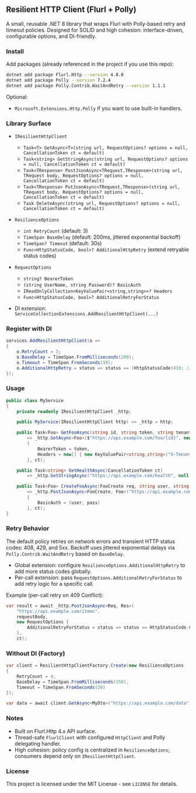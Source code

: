 ## Resilient HTTP Client (Flurl + Polly)

A small, reusable .NET 8 library that wraps Flurl with Polly-based retry and timeout policies. Designed for SOLID and high cohesion: interface-driven, configurable options, and DI-friendly.

### Install

Add packages (already referenced in the project if you use this repo):

```bash
dotnet add package Flurl.Http --version 4.0.0
dotnet add package Polly --version 7.2.4
dotnet add package Polly.Contrib.WaitAndRetry --version 1.1.1
```

Optional:
- `Microsoft.Extensions.Http.Polly` if you want to use built-in handlers.

### Library Surface

- `IResilientHttpClient`
  - `Task<T> GetAsync<T>(string url, RequestOptions? options = null, CancellationToken ct = default)`
  - `Task<string> GetStringAsync(string url, RequestOptions? options = null, CancellationToken ct = default)`
  - `Task<TResponse> PostJsonAsync<TRequest,TResponse>(string url, TRequest body, RequestOptions? options = null, CancellationToken ct = default)`
  - `Task<TResponse> PutJsonAsync<TRequest,TResponse>(string url, TRequest body, RequestOptions? options = null, CancellationToken ct = default)`
  - `Task DeleteAsync(string url, RequestOptions? options = null, CancellationToken ct = default)`

- `ResilienceOptions`
  - `int RetryCount` (default: 3)
  - `TimeSpan BaseDelay` (default: 200ms, jittered exponential backoff)
  - `TimeSpan? Timeout` (default: 30s)
  - `Func<HttpStatusCode, bool>? AdditionalHttpRetry` (extend retryable status codes)

- `RequestOptions`
  - `string? BearerToken`
  - `(string UserName, string Password)? BasicAuth`
  - `IReadOnlyCollection<KeyValuePair<string,string>>? Headers`
  - `Func<HttpStatusCode, bool>? AdditionalRetryForStatus`

- DI extension: `ServiceCollectionExtensions.AddResilientHttpClient(...)`

### Register with DI

```csharp
services.AddResilientHttpClient(o =>
{
    o.RetryCount = 3;
    o.BaseDelay = TimeSpan.FromMilliseconds(200);
    o.Timeout = TimeSpan.FromSeconds(30);
    o.AdditionalHttpRetry = status => status == (HttpStatusCode)418; // optional
});
```

### Usage

```csharp
public class MyService
{
    private readonly IResilientHttpClient _http;

    public MyService(IResilientHttpClient http) => _http = http;

    public Task<Foo> GetFooAsync(string id, string token, string tenantId, CancellationToken ct)
        => _http.GetAsync<Foo>($"https://api.example.com/foo/{id}", new RequestOptions
        {
            BearerToken = token,
            Headers = new[] { new KeyValuePair<string,string>("X-Tenant", tenantId) }
        }, ct);

    public Task<string> GetHealthAsync(CancellationToken ct)
        => _http.GetStringAsync("https://api.example.com/health", null, ct);

    public Task<Foo> CreateFooAsync(FooCreate req, string user, string pass, CancellationToken ct)
        => _http.PostJsonAsync<FooCreate, Foo>("https://api.example.com/foo", req, new RequestOptions
        {
            BasicAuth = (user, pass)
        }, ct);
}
```

### Retry Behavior

The default policy retries on network errors and transient HTTP status codes: 408, 429, and 5xx. Backoff uses jittered exponential delays via `Polly.Contrib.WaitAndRetry` based on `BaseDelay`.

- Global extension: configure `ResilienceOptions.AdditionalHttpRetry` to add more status codes globally.
- Per-call extension: pass `RequestOptions.AdditionalRetryForStatus` to add retry logic for a specific call.

Example (per-call retry on 409 Conflict):

```csharp
var result = await _http.PostJsonAsync<Req, Res>(
    "https://api.example.com/items",
    requestBody,
    new RequestOptions {
        AdditionalRetryForStatus = status => status == HttpStatusCode.Conflict
    },
    ct);
```

### Without DI (Factory)

```csharp
var client = ResilientHttpClientFactory.Create(new ResilienceOptions
{
    RetryCount = 4,
    BaseDelay = TimeSpan.FromMilliseconds(150),
    Timeout = TimeSpan.FromSeconds(20)
});

var data = await client.GetAsync<MyDto>("https://api.example.com/data");
```

### Notes

- Built on Flurl.Http 4.x API surface.
- Thread-safe `FlurlClient` with configured `HttpClient` and Polly delegating handler.
- High cohesion: policy config is centralized in `ResilienceOptions`; consumers depend only on `IResilientHttpClient`.

### License

This project is licensed under the MIT License - see `LICENSE` for details.


